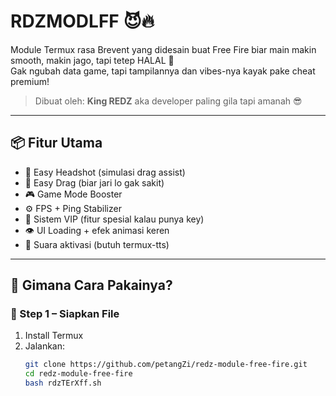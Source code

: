 # RDZMODLFF 😈🔥
Module Termux rasa Brevent yang didesain buat Free Fire biar main makin smooth, makin jago, tapi tetep HALAL 💯  
Gak ngubah data game, tapi tampilannya dan vibes-nya kayak pake cheat premium!  

> Dibuat oleh: **King REDZ** aka developer paling gila tapi amanah 😎

---

## 📦 Fitur Utama
- 🎯 Easy Headshot (simulasi drag assist)
- 💨 Easy Drag (biar jari lo gak sakit)
- 🎮 Game Mode Booster
- ⚙️ FPS + Ping Stabilizer
- 🔐 Sistem VIP (fitur spesial kalau punya key)
- 👁️ UI Loading + efek animasi keren
- 🎤 Suara aktivasi (butuh termux-tts)

---

## 🧠 Gimana Cara Pakainya?

### 📁 Step 1 – Siapkan File
1. Install Termux
2. Jalankan:
   ```bash
   git clone https://github.com/petangZi/redz-module-free-fire.git
   cd redz-module-free-fire
   bash rdzTErXff.sh
   

